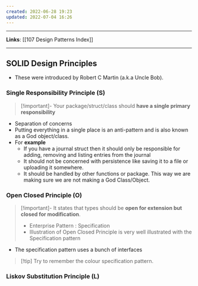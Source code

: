 ```yaml
---
created: 2022-06-28 19:23
updated: 2022-07-04 16:26
---
```

---
**Links**: [[107 Design Patterns Index]]

---
## SOLID Design Principles
- These were introduced by Robert C Martin (a.k.a Uncle Bob).

### Single Responsibility Principle (S)
> [!important]- Your package/struct/class should **have a single primary responsibility**

- Separation of concerns
- Putting everything in a single place is an anti-pattern and is also known as a God object/class.
- For **example** 
	- If you have a journal struct then it should only be responsible for adding, removing and listing entries from the journal
	- It should not be concerned with persistence like saving it to a file or uploading it somewhere. 
	- It should be handled by other functions or package. This way we are making sure we are not making a God Class/Object.

### Open Closed Principle (O)
> [!important]- It states that types should be **open for extension but closed for modification**. 
> - Enterprise Pattern : Specification
> - Illustration of Open Closed Principle is very well illustrated with the Specification pattern

- The specification pattern uses a bunch of interfaces

> [!tip] Try to remember the colour specification pattern.

### Liskov Substitution Principle (L)
